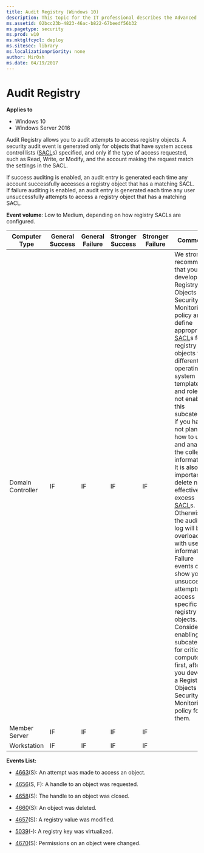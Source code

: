 ```yaml
---
title: Audit Registry (Windows 10)
description: This topic for the IT professional describes the Advanced Security Audit policy setting, Audit Registry, which determines whether the operating system generates audit events when users attempt to access registry objects.
ms.assetid: 02bcc23b-4823-46ac-b822-67beedf56b32
ms.pagetype: security
ms.prod: w10
ms.mktglfcycl: deploy
ms.sitesec: library
ms.localizationpriority: none
author: Mir0sh
ms.date: 04/19/2017
---
```


# Audit Registry

**Applies to**
-   Windows 10
-   Windows Server 2016


Audit Registry allows you to audit attempts to access registry objects. A security audit event is generated only for objects that have system access control lists ([SACL](https://msdn.microsoft.com/library/windows/desktop/aa374872(v=vs.85).aspx)s) specified, and only if the type of access requested, such as Read, Write, or Modify, and the account making the request match the settings in the SACL.

If success auditing is enabled, an audit entry is generated each time any account successfully accesses a registry object that has a matching SACL. If failure auditing is enabled, an audit entry is generated each time any user unsuccessfully attempts to access a registry object that has a matching SACL.

**Event volume**: Low to Medium, depending on how registry SACLs are configured.

| Computer Type     | General Success | General Failure | Stronger Success | Stronger Failure | Comments                                                                                                                                                                                                                                                                                                                                                                                                                                                                                                                                                                                                                                                                                                                                                                                                                                                          |
|-------------------|-----------------|-----------------|------------------|------------------|-------------------------------------------------------------------------------------------------------------------------------------------------------------------------------------------------------------------------------------------------------------------------------------------------------------------------------------------------------------------------------------------------------------------------------------------------------------------------------------------------------------------------------------------------------------------------------------------------------------------------------------------------------------------------------------------------------------------------------------------------------------------------------------------------------------------------------------------------------------------|
| Domain Controller | IF              | IF              | IF               | IF               | We strongly recommend that you develop a Registry Objects Security Monitoring policy and define appropriate [SACL](https://msdn.microsoft.com/library/windows/desktop/aa374872(v=vs.85).aspx)s for registry objects for different operating system templates and roles. Do not enable this subcategory if you have not planned how to use and analyze the collected information. It is also important to delete non-effective, excess [SACL](https://msdn.microsoft.com/library/windows/desktop/aa374872(v=vs.85).aspx)s. Otherwise the auditing log will be overloaded with useless information.<br>Failure events can show you unsuccessful attempts to access specific registry objects.<br>Consider enabling this subcategory for critical computers first, after you develop a Registry Objects Security Monitoring policy for them. |
| Member Server     | IF              | IF              | IF               | IF               |                                                                                                                                                                                                                                                                                                                                                                                                                                                                                                                                                                                                                                                                                                                                                                                                                                                                   |
| Workstation       | IF              | IF              | IF               | IF               |                                                                                                                                                                                                                                                                                                                                                                                                                                                                                                                                                                                                                                                                                                                                                                                                                                                                   |

**Events List:**

-   [4663](event-4663.md)(S): An attempt was made to access an object.

-   [4656](event-4656.md)(S, F): A handle to an object was requested.

-   [4658](event-4658.md)(S): The handle to an object was closed.

-   [4660](event-4660.md)(S): An object was deleted.

-   [4657](event-4657.md)(S): A registry value was modified.

-   [5039](event-5039.md)(-): A registry key was virtualized.

-   [4670](event-4670.md)(S): Permissions on an object were changed.

